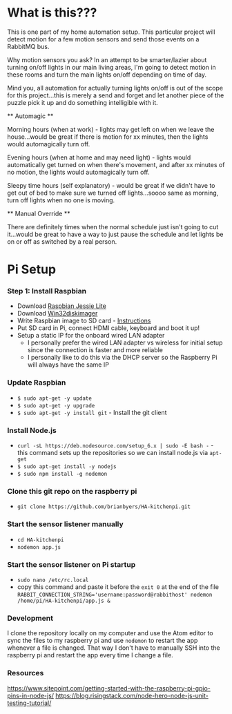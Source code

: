 # What is this???

This is one part of my home automation setup. This particular project will detect motion for a few motion sensors and send those events on a RabbitMQ bus.

Why motion sensors you ask?
In an attempt to be smarter/lazier about turning on/off lights in our main living areas, I'm going to detect motion in these rooms and turn the main lights on/off depending on time of day.

Mind you, all automation for actually turning lights on/off is out of the scope for this project...this is merely a send and forget and let another piece of the puzzle pick it up and do something intelligible with it.

** Automagic **

Morning hours (when at work) - lights may get left on when we leave the house...would be great if there is motion for xx minutes, then the lights would automagically turn off.

Evening hours (when at home and may need light) - lights would automatically get turned on when there's movement, and after xx minutes of no motion, the lights would automagically turn off.

Sleepy time hours (self explanatory) - would be great if we didn't have to get out of bed to make sure we turned off lights...soooo same as morning, turn off lights when no one is moving.

** Manual Override **

There are definitely times when the normal schedule just isn't going to cut it...would be great to have a way to just pause the schedule and let lights be on or off as switched by a real person.

# Pi Setup

### Step 1: Install Raspbian
* Download [Raspbian Jessie Lite](https://www.raspberrypi.org/downloads/raspbian/)
* Download [Win32diskimager](http://sourceforge.net/projects/win32diskimager/files/latest/download)
* Write Raspbian image to SD card - [Instructions](http://www.raspberry-projects.com/pi/pi-operating-systems/win32diskimager)
* Put SD card in Pi, connect HDMI cable, keyboard and boot it up!
* Setup a static IP for the onboard wired LAN adapter
  * I personally prefer the wired LAN adapter vs wireless for initial setup since the connection is faster and more reliable
  * I personally like to do this via the DHCP server so the Raspberry Pi will always have the same IP

### Update Raspbian
* `$ sudo apt-get -y update`
* `$ sudo apt-get -y upgrade`
* `$ sudo apt-get -y install git` - Install the git client

### Install Node.js
* `curl -sL https://deb.nodesource.com/setup_6.x | sudo -E bash -` - this command sets up the repositories so we can install node.js via `apt-get`
* `$ sudo apt-get install -y nodejs`
* `$ sudo npm install -g nodemon`

### Clone this git repo on the raspberry pi
* `git clone https://github.com/brianbyers/HA-kitchenpi.git`

### Start the sensor listener manually
* `cd HA-kitchenpi`
* `nodemon app.js`

### Start the sensor listener on Pi startup
* `sudo nano /etc/rc.local`
* copy this command and paste it before the `exit 0` at the end of the file `RABBIT_CONNECTION_STRING='username:password@rabbithost' nodemon /home/pi/HA-kitchenpi/app.js &`

### Development
I clone the repository locally on my computer and use the Atom editor to sync the files to my raspberry pi and use `nodemon` to restart the app whenever a file is changed. That way I don't have to manually SSH into the raspberry pi and restart the app every time I change a file.


### Resources
https://www.sitepoint.com/getting-started-with-the-raspberry-pi-gpio-pins-in-node-js/
https://blog.risingstack.com/node-hero-node-js-unit-testing-tutorial/
